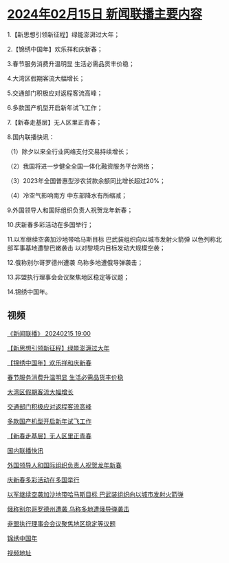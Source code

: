 # [2024年02月15日 新闻联播主要内容](https://tv.cctv.com/lm/xwlb/day/20240215.shtml)

1.【新思想引领新征程】绿能澎湃过大年；

2.【锦绣中国年】欢乐祥和庆新春；

3.春节服务消费升温明显 生活必需品货丰价稳；

4.大湾区假期客流大幅增长；

5.交通部门积极应对返程客流高峰；

6.多款国产机型开启新年试飞工作；

7.【新春走基层】无人区里正青春；

8.国内联播快讯：

（1）除夕以来全行业网络支付交易持续增长；

（2）我国将进一步健全全国一体化融资服务平台网络；

（3）2023年全国普惠型涉农贷款余额同比增长超过20%；

（4）冷空气影响南方 中东部降水有所缩减；

9.外国领导人和国际组织负责人祝贺龙年新春；

10.庆新春多彩活动在多国举行；

11.以军继续空袭加沙地带哈马斯目标 巴武装组织向以城市发射火箭弹 以色列称北部军事基地遭黎巴嫩袭击 以对黎境内目标发动大规模空袭；

12.俄称别尔哥罗德州遭袭 乌称多地遭俄导弹袭击；

13.非盟执行理事会会议聚焦地区稳定等议题；

14.锦绣中国年。

## 视频

[《新闻联播》 20240215 19:00](https://tv.cctv.com/2024/02/15/VIDEjkSn5HM9gkJbjK6wn0O8240215.shtml)

[【新思想引领新征程】绿能澎湃过大年](https://tv.cctv.com/2024/02/15/VIDENwnaUOJA4FPt6sZtjNjn240215.shtml)

[【锦绣中国年】欢乐祥和庆新春](https://tv.cctv.com/2024/02/15/VIDEWsc3iVKy3wzhebX95KLM240215.shtml)

[春节服务消费升温明显 生活必需品货丰价稳](https://tv.cctv.com/2024/02/15/VIDEQzUbuMIkVjPFtm2irzUQ240215.shtml)

[大湾区假期客流大幅增长](https://tv.cctv.com/2024/02/15/VIDEoynPVMdON1PExnK2ZGCt240215.shtml)

[交通部门积极应对返程客流高峰](https://tv.cctv.com/2024/02/15/VIDEzpJNWGGJbJVCY60snjZa240215.shtml)

[多款国产机型开启新年试飞工作](https://tv.cctv.com/2024/02/15/VIDEckr0MCX53Kfhv7rFuJLb240215.shtml)

[【新春走基层】无人区里正青春](https://tv.cctv.com/2024/02/15/VIDEO0QYboQoEdZDqBTrYvwX240215.shtml)

[国内联播快讯](https://tv.cctv.com/2024/02/15/VIDEbZbar5p8GhbE1DlLip8i240215.shtml)

[外国领导人和国际组织负责人祝贺龙年新春](https://tv.cctv.com/2024/02/15/VIDEJpmpmplwszTfR3yA64XW240215.shtml)

[庆新春多彩活动在多国举行](https://tv.cctv.com/2024/02/15/VIDEjLc8qezDaPjngXGpbbTu240215.shtml)

[以军继续空袭加沙地带哈马斯目标 巴武装组织向以城市发射火箭弹](https://tv.cctv.com/2024/02/15/VIDEQQdO5keuCOL8xnhaRn7h240215.shtml)

[俄称别尔哥罗德州遭袭 乌称多地遭俄导弹袭击](https://tv.cctv.com/2024/02/15/VIDENRz3dWKo4oFNqgcJvbDj240215.shtml)

[非盟执行理事会会议聚焦地区稳定等议题](https://tv.cctv.com/2024/02/15/VIDEtrf7YABtMHAtnpa4AnxJ240215.shtml)

[锦绣中国年](https://tv.cctv.com/2024/02/15/VIDELS4mKiliFsHCyQJhBreh240215.shtml)

[视频地址](https://tv.cctv.com/lm/xwlb/day/20240215.shtml) 

